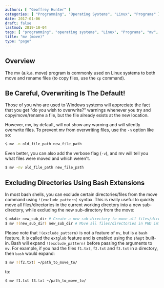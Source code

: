 ```yaml
---
authors: [ "Geoffrey Hunter" ]
categories: [ "Programming", "Operating Systems", "Linux", "Programs" ]
date: 2017-01-06
draft: false
lastmod: 2019-10-04
tags: [ "programming", "operating systems", "Linux", "Programs", "mv", "move", "bash", "shell", "command-line", "file paths", "directories", "verbose" ]
title: "mv (move)"
type: "page"
---
```


## Overview

The mv (a.k.a. move) program is commonly used on Linux systems to both move and rename files (to copy files, use the `cp` command).

## Be Careful, Overwriting Is The Default!

Those of you who are used to Windows systems will appreciate the fact that you get "do you wish to overwrite?" warnings whenever you try and copy/move/rename a file, but the file already exists at the new location.

However, mv, by default, will not show any warning and will silently overwrite files. To prevent mv from overwriting files, use the `-n` option like so:

```sh    
$ mv -n old_file_path new_file_path
```

Even better, you can also add the verbose flag (`-v`), and mv will tell you what files were moved and which weren't.

```sh    
$ mv -nv old_file_path new_file_path
```

## Excluding Directories Using Bash Extensions

In most bash shells, you can exclude certain directories/files from the move command using `!(exclude_pattern)` syntax. This is really useful to quickly move all files/directories in the current working directory into a new sub-directory, while excluding the new sub-directory from the move:

```sh
$ mkdir new_sub_dir # Create a new sub-directory to move all files/directories in PWD into
$ mv !(new_sub_dir) new_sub_dir # Move all files/directories in PWD into new_sub_dir, excluding new_sub_dir itself (avoiding the obvious recursion problem)
```

Please note that `!(exclude_pattern)` is not a feature of `mv`, but is a `bash` feature. It is called the `extglob` feature and is enabled using the `shopt` built-in. Bash will expand `!(exclude_pattern)` before passing the arguments to `mv`. For example, if you had the files `f1.txt`, `f2.txt` and `f3.txt` in a directory, then `bash` would expand:

```sh
$ mv !(f2.txt) ~/path_to_move_to/
```

to:

```sh
$ mv f1.txt f3.txt ~/path_to_move_to/
```